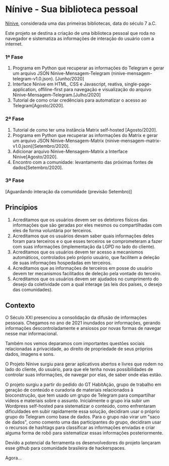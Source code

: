 # Nínive - Sua biblioteca pessoal

[Nínive](https://pt.wikipedia.org/wiki/N%C3%ADnive), considerada uma das primeiras bibliotecas, data do século 7 a.C.


Este projeto se destina a criação de uma biblioteca pessoal que roda no navegador e sistematiza as informações de interação do usuário com a internet.


### 1ª Fase
1. Programa em Python que recuperar as informações do Telegram e gerar um arquivo JSON Ninive-Mensagem-Telegram (ninive-mensagem-telegram-v1.0.json). [Junho/2020]
2. Interface Ninive em HTML, CSS e Javascript, reativa, single-page-application, offiline-first para navegação e visualização do arquivo Ninive-Mensagem-Telegram.[Julho/2020]
3. Tutorial de como criar credênciais para automatizar o acesso ao Telegram[Agosto/2020].

### 2ª Fase
1. Tutorial de como ter uma instância Matrix self-hosted [Agosto/2020].
2. Programa em Python que recuperar as informações do Matrix e gerar um arquivo JSON Ninive-Mensagem-Matrix (ninive-mensagem-matrix-v1.0.json)[Setembro/2020].
3. Adicionar arquivo Ninive-Mensagem-Matrix a Interface Ninive[Agosto/2020].
4. Encontro com a comunidade: levantamento das próximas fontes de dados[Setembro/2020].

### 3ª Fase
[Aguardando interação da comunidade (previsão Setembro)]

## Princípios

1. Acreditamos que os usuários devem ser os detetores físicos das informações que são geradas por eles mesmos ou compartilhadas com eles de forma voluntária por terceiros.
2. Acreditamos que os usuários devam saber quais informações deles foram para terceiros e o que esses terceiros se comprometeram a fazer com suas informações (implementação da LGPD no lado do cliente).
3. Acreditamos que os usuários devem ter acesso a mecanismos automáticos, controlados pelo próprio usuário, que facilitem a deleção de suas informações hospedadas em terceiros.
4. Acreditamos que as informações de terceiros em posse do usuário devem ter mecanismos facilitados de deleção pela vontade do terceiro.
5. Acreditamos que os usuários devem ser ajudados no cumprimento do desejo da coletividade com a qual interage (as leis dos países, o desejo das comunidades).

## Contexto

<p>O Século XXI presenciou a consolidação da difusão de informações pessoais. Chegamos no ano de 2021 inundados por informações, gerando informações descontroladamente e ansiosos por novas formas de navegar nesse mar informacional. 
<p>Também nos vemos deparamos com importantes questões sociais relacionadas a privacidade, ao direito de propriedade de seus próprios dados, imagens e sons.
<p>O Projeto Nínive surgiu para gerar aplicativos abertos e livres que rodem no lado do cliente, do usuário, para que ele tenha novas possibilidades de controlar suas informações, de navegar por elas, de saber onde elas estão.
<p>O projeto surgiu a partir do pedido do GT HabitAção, grupo de trabalho em geração de conteúdo e curadoria de materiais relacionados à bioconstrução, que tem usado um grupo de Telegram para compartilhar vídeos e materiais sobre o assunto. Inicialmente o grupo iria subir um Wordpress self-hosted para sistematizar o conteúdo, como enfrentaram dificuldades em subir rapidamente essa solução, decidiram usar o próprio grupo do Telegram como base de dados. Para o grupo não virar um "saco de dados", como comento uma das participantes do grupo, decidiram usar o recursos de hashtags para classificar as informações enviadas e criar alguma forma de robô para sistematizar essas informações posteriormente.
<p>Devido a potencial da ferramenta os desenvolvedores do projeto lançaram esse github para comunidade brasileira de hackerspaces.

Agora...

